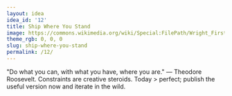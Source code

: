 ```yaml
---
layout: idea
idea_id: '12'
title: Ship Where You Stand
image: https://commons.wikimedia.org/wiki/Special:FilePath/Wright_First_Flight_1903Dec17_(full_restore_115).jpg
theme_rgb: 0, 0, 0
slug: ship-where-you-stand
permalink: /12/
---
```


"Do what you can, with what you have, where you are." — Theodore Roosevelt. Constraints are creative steroids. Today > perfect; publish the useful version now and iterate in the wild.
